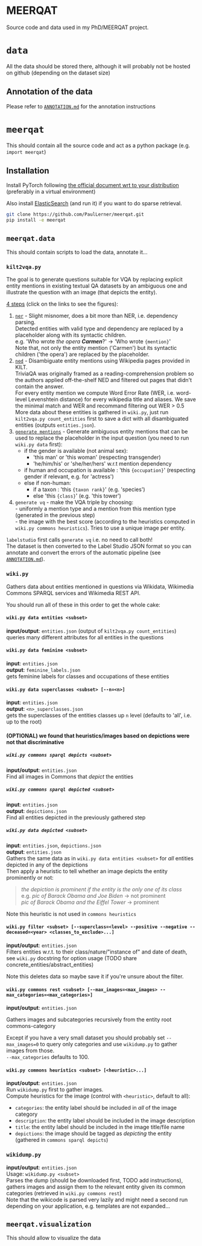 # MEERQAT
Source code and data used in my PhD/MEERQAT project.

# `data`

All the data should be stored there, although it will probably not be hosted on github (depending on the dataset size)

## Annotation of the data

Please refer to [`ANNOTATION.md`](./ANNOTATION.md) for the annotation instructions

# `meerqat`
This should contain all the source code and act as a python package (e.g. `import meerqat`)

## Installation

Install PyTorch following [the official document wrt to your distribution](https://pytorch.org/get-started/locally/) (preferably in a virtual environment)

Also install [ElasticSearch](https://www.elastic.co/guide/en/elastic-stack-get-started/current/get-started-elastic-stack.html#install-elasticsearch) 
(and run it) if you want to do sparse retrieval.

```sh
git clone https://github.com/PaulLerner/meerqat.git
pip install -e meerqat
```


## `meerqat.data`

This should contain scripts to load the data, annotate it...

### `kilt2vqa.py`

The goal is to generate questions suitable for VQA by replacing explicit entity mentions in existing textual QA datasets
 by an ambiguous one and illustrate the question with an image (that depicts the entity).

[4 steps](./figures/kilt2vqa_big_picture.png) (click on the links to see the figures):
1. [`ner`](./figures/kilt2vqa_nlp.png) - Slight misnomer, does a bit more than NER, i.e. dependency parsing.  
    Detected entities with valid type and dependency are replaced by a placeholder along with its syntactic children.  
    e.g. 'Who wrote *the opera **Carmen***?' &rarr; 'Who wrote `{mention}`'  
    Note that, not only the entity mention ('Carmen') but its syntactic children ('the opera')
    are replaced by the placeholder.
2. [`ned`](./figures/kilt2vqa_nlp.png) - Disambiguate entity mentions using Wikipedia pages provided in KILT.  
    TriviaQA was originally framed as a reading-comprehension problem so the authors applied off-the-shelf NED and filtered
    out pages that didn't contain the answer.  
    For every entity mention we compute Word Error Rate (WER, i.e. word-level Levenshtein distance) for every wikipedia title
    and aliases. We save the minimal match and WER and recommand filtering out WER > 0.5  
    More data about these entities is gathered in `wiki.py`, 
    just run `kilt2vqa.py count_entities` first to save a dict with all disambiguated entities (outputs `entities.json`).
3. [`generate mentions`](./figures/kilt2vqa_mentiong_gen.png) - Generate ambiguous entity mentions that can be used to replace the placeholder in the input question 
    (you need to run `wiki.py data` first):  
    - if the gender is available (not animal sex):
        - 'this man' or 'this woman' (respecting transgender)
        - 'he/him/his' or 'she/her/hers' w.r.t mention dependency              
    - if human and occupation is available : 'this `{occupation}`' (respecting gender if relevant, e.g. for 'actress')
    - else if non-human:
        - if a taxon : 'this `{taxon rank}`' (e.g. 'species') 
        - else 'this `{class}`' (e.g. 'this tower')        
4.  `generate vq` - make the VQA triple by choosing:  
        - uniformly a mention type and a mention from this mention type (generated in the previous step)  
        - the image with the best score (according to the heuristics computed in `wiki.py commons heuristics`).
          Tries to use a unique image per entity.

`labelstudio` first calls `generate vq` i.e. no need to call both!  
The dataset is then converted to the Label Studio JSON format so you can annotate and convert the errors of the automatic pipeline (see [`ANNOTATION.md`](./ANNOTATION.md)).

### `wiki.py`

Gathers data about entities mentioned in questions via Wikidata, Wikimedia Commons SPARQL services and Wikimedia REST API.

You should run all of these in this order to get the whole cake:

#### `wiki.py data entities <subset>` 
**input/output**: `entities.json` (output of `kilt2vqa.py count_entities`)  
queries many different attributes for all entities in the questions 

#### `wiki.py data feminine <subset>` 
**input**: `entities.json`  
**output**: `feminine_labels.json`  
gets feminine labels for classes and occupations of these entities

#### `wiki.py data superclasses <subset> [--n=<n>]` 
**input**: `entities.json`  
**output**: `<n>_superclasses.json`  
gets the superclasses of the entities classes up `n` level (defaults to 'all', i.e. up to the root)
#### (OPTIONAL) we found that heuristics/images based on depictions were not that discriminative
##### `wiki.py commons sparql depicts <subset>`
**input/output**: `entities.json`  
Find all images in Commons that *depict* the entities
##### `wiki.py commons sparql depicted <subset>`
**input**: `entities.json`  
**output**: `depictions.json`  
Find all entities depicted in the previously gathered step
##### `wiki.py data depicted <subset>` 
**input**: `entities.json`, `depictions.json`   
**output**: `entities.json`  
Gathers the same data as in `wiki.py data entities <subset>` for *all* entities depicted in any of the depictions  
Then apply a heuristic to tell whether an image depicts the entity prominently or not: 
> *the depiction is prominent if the entity is the only one of its class*  
  e.g. *pic of Barack Obama and Joe Biden* -> not prominent  
       *pic of Barack Obama and the Eiffel Tower* -> prominent  

Note this heuristic is not used in `commons heuristics`

#### `wiki.py filter <subset> [--superclass=<level> --positive --negative --deceased=<year> <classes_to_exclude>...]`
**input/output**: `entities.json`  
Filters entities w.r.t. to their class/nature/"instance of" and date of death, see `wiki.py` docstring for option usage (TODO share concrete_entities/abstract_entities)

Note this deletes data so maybe save it if you're unsure about the filter.

#### `wiki.py commons rest <subset> [--max_images=<max_images> --max_categories=<max_categories>]`
**input/output**: `entities.json`  

Gathers images and subcategories recursively from the entity root commons-category

Except if you have a very small dataset you should probably set `--max_images=0` to query only categories and use `wikidump.py` to gather images from those.  
`--max_categories` defaults to 100.

#### `wiki.py commons heuristics <subset> [<heuristic>...]`
**input/output**: `entities.json`  
Run `wikidump.py` first to gather images.  
Compute heuristics for the image (control with `<heuristic>`, default to all):
- `categories`: the entity label should be included in *all* of the image category
- `description`: the entity label should be included in the image description
- `title`: the entity label should be included in the image title/file name
- `depictions`: the image should be tagged as *depicting* the entity (gathered in `commons sparql depicts`)

### `wikidump.py`
**input/output**: `entities.json`  
Usage: `wikidump.py <subset>`  
Parses the dump (should be downloaded first, TODO add instructions), gathers images and assign them to the relevant entity given its common categories (retrieved in `wiki.py commons rest`)  
Note that the wikicode is parsed very lazily and might need a second run depending on your application, e.g. templates are not expanded...

## `meerqat.visualization`

This should allow to visualize the data
